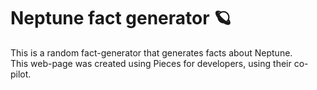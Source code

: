 <h1>Neptune fact generator 🪐</h1>
This is a random fact-generator that generates facts about Neptune. <br/>
This web-page was created using Pieces for developers, using their co-pilot.
